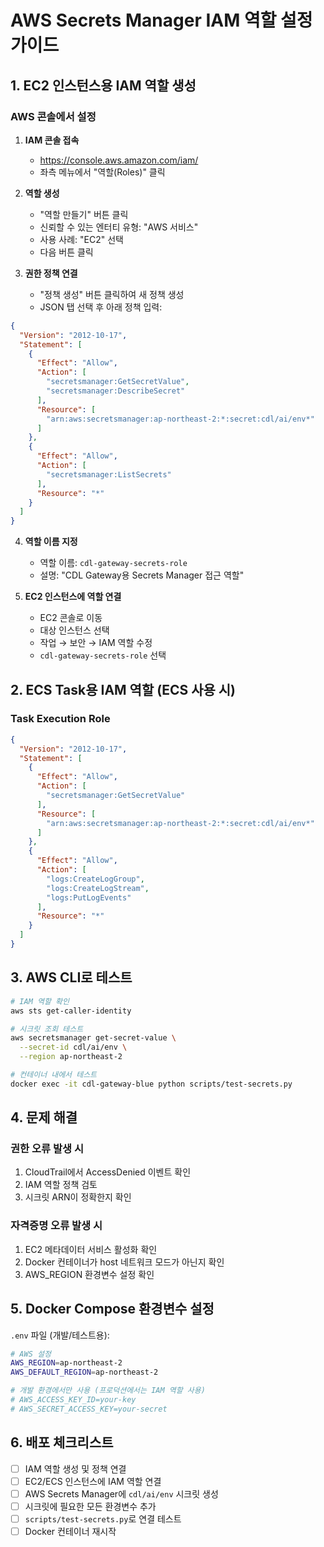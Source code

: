# AWS Secrets Manager IAM 역할 설정 가이드

## 1. EC2 인스턴스용 IAM 역할 생성

### AWS 콘솔에서 설정

1. **IAM 콘솔 접속**
   - https://console.aws.amazon.com/iam/
   - 좌측 메뉴에서 "역할(Roles)" 클릭

2. **역할 생성**
   - "역할 만들기" 버튼 클릭
   - 신뢰할 수 있는 엔터티 유형: "AWS 서비스"
   - 사용 사례: "EC2" 선택
   - 다음 버튼 클릭

3. **권한 정책 연결**
   - "정책 생성" 버튼 클릭하여 새 정책 생성
   - JSON 탭 선택 후 아래 정책 입력:

```json
{
  "Version": "2012-10-17",
  "Statement": [
    {
      "Effect": "Allow",
      "Action": [
        "secretsmanager:GetSecretValue",
        "secretsmanager:DescribeSecret"
      ],
      "Resource": [
        "arn:aws:secretsmanager:ap-northeast-2:*:secret:cdl/ai/env*"
      ]
    },
    {
      "Effect": "Allow",
      "Action": [
        "secretsmanager:ListSecrets"
      ],
      "Resource": "*"
    }
  ]
}
```

4. **역할 이름 지정**
   - 역할 이름: `cdl-gateway-secrets-role`
   - 설명: "CDL Gateway용 Secrets Manager 접근 역할"

5. **EC2 인스턴스에 역할 연결**
   - EC2 콘솔로 이동
   - 대상 인스턴스 선택
   - 작업 → 보안 → IAM 역할 수정
   - `cdl-gateway-secrets-role` 선택

## 2. ECS Task용 IAM 역할 (ECS 사용 시)

### Task Execution Role
```json
{
  "Version": "2012-10-17",
  "Statement": [
    {
      "Effect": "Allow",
      "Action": [
        "secretsmanager:GetSecretValue"
      ],
      "Resource": [
        "arn:aws:secretsmanager:ap-northeast-2:*:secret:cdl/ai/env*"
      ]
    },
    {
      "Effect": "Allow",
      "Action": [
        "logs:CreateLogGroup",
        "logs:CreateLogStream",
        "logs:PutLogEvents"
      ],
      "Resource": "*"
    }
  ]
}
```

## 3. AWS CLI로 테스트

```bash
# IAM 역할 확인
aws sts get-caller-identity

# 시크릿 조회 테스트
aws secretsmanager get-secret-value \
  --secret-id cdl/ai/env \
  --region ap-northeast-2

# 컨테이너 내에서 테스트
docker exec -it cdl-gateway-blue python scripts/test-secrets.py
```

## 4. 문제 해결

### 권한 오류 발생 시
1. CloudTrail에서 AccessDenied 이벤트 확인
2. IAM 역할 정책 검토
3. 시크릿 ARN이 정확한지 확인

### 자격증명 오류 발생 시
1. EC2 메타데이터 서비스 활성화 확인
2. Docker 컨테이너가 host 네트워크 모드가 아닌지 확인
3. AWS_REGION 환경변수 설정 확인

## 5. Docker Compose 환경변수 설정

`.env` 파일 (개발/테스트용):
```bash
# AWS 설정
AWS_REGION=ap-northeast-2
AWS_DEFAULT_REGION=ap-northeast-2

# 개발 환경에서만 사용 (프로덕션에서는 IAM 역할 사용)
# AWS_ACCESS_KEY_ID=your-key
# AWS_SECRET_ACCESS_KEY=your-secret
```

## 6. 배포 체크리스트

- [ ] IAM 역할 생성 및 정책 연결
- [ ] EC2/ECS 인스턴스에 IAM 역할 연결
- [ ] AWS Secrets Manager에 `cdl/ai/env` 시크릿 생성
- [ ] 시크릿에 필요한 모든 환경변수 추가
- [ ] `scripts/test-secrets.py`로 연결 테스트
- [ ] Docker 컨테이너 재시작